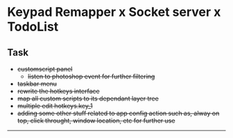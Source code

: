 # Keypad Remapper x Socket server x TodoList
## Task
- ~~customscript panel~~
  - ~~listen to photoshop event for further filtering~~
- ~~taskbar menu~~
- ~~rewrite the hotkeys interface~~
- ~~map all custom scripts to its dependant layer tree~~
- ~~multiple edit hotkeys.key_1~~
- ~~adding some other stuff related to app config action such as, alway on top, click throught, window location, etc for further use~~

---
